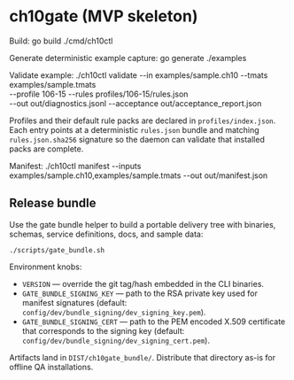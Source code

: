 # ch10gate (MVP skeleton)

Build:
  go build ./cmd/ch10ctl

Generate deterministic example capture:
  go generate ./examples

Validate example:
  ./ch10ctl validate --in examples/sample.ch10 --tmats examples/sample.tmats \
    --profile 106-15 --rules profiles/106-15/rules.json \
    --out out/diagnostics.jsonl --acceptance out/acceptance_report.json

Profiles and their default rule packs are declared in `profiles/index.json`.
Each entry points at a deterministic `rules.json` bundle and matching
`rules.json.sha256` signature so the daemon can validate that installed packs
are complete.

Manifest:
  ./ch10ctl manifest --inputs examples/sample.ch10,examples/sample.tmats --out out/manifest.json

## Release bundle

Use the gate bundle helper to build a portable delivery tree with binaries,
schemas, service definitions, docs, and sample data:

```
./scripts/gate_bundle.sh
```

Environment knobs:

* `VERSION` — override the git tag/hash embedded in the CLI binaries.
* `GATE_BUNDLE_SIGNING_KEY` — path to the RSA private key used for manifest
  signatures (default:
  `config/dev/bundle_signing/dev_signing_key.pem`).
* `GATE_BUNDLE_SIGNING_CERT` — path to the PEM encoded X.509 certificate that
  corresponds to the signing key (default:
  `config/dev/bundle_signing/dev_signing_cert.pem`).

Artifacts land in `DIST/ch10gate_bundle/`. Distribute that directory as-is for
offline QA installations.
